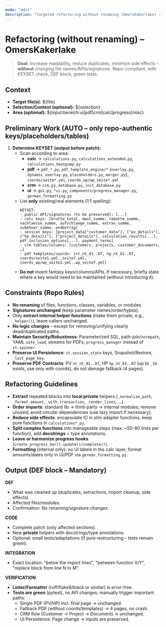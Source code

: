 ```yaml
---
mode: "edit"
description: "Targeted refactoring without renaming (OmersKakerlake) – KEYSET, DEF-Block, Tests"
---
```


# Refactoring (without renaming) – OmersKakerlake

> **Goal:** Increase readability, reduce duplicates, minimize side effects – **without** changing file names/APIs/signatures. Repo-compliant, with KEYSET check, DEF block, green tests.

## Context
- **Target file(s):** ${file}
- **Selection/Context (optional):**
  ${selection}
- **Area (optional):** ${input:bereich:ui|pdf|crm|calc|progress|misc}

## Preliminary Work (AUTO – only repo-authentic keys/placeholders/tables)
1) **Determine KEYSET (output before patch):**
   - Scan according to area:
     - **calc** → `calculations.py`, `calculations_extended.py`, `calculations_heatpump.py`
     - **pdf** → `pdf_*.py`, `pdf_template_engine/*` (`overlay.py`, `dynamic_overlay.py`, `placeholders.py`, `merger.py`), `coords/seite*.yml`, `coords_wp/wp_seite*.yml`
     - **crm** → `crm.py`, `database.py`, `init_database.py`
     - **ui** → `gui.py`, `*ui.py`, `components/progress_manager.py`, `german_formatting.py`
   - List **only** existing/real elements (1:1 spelling):
     ```
     KEYSET:
     - public API/signatures (to be preserved): [...]
     - calc keys: [brutto_total, mwst_summe, rabatte_summe, nachlaesse_summe, aufschlaege_summe, extras_summe, zubehoer_summe, endbetrag]
     - session keys: [project_data["customer_data"], ["pv_details"], ["hp_details"], ["project_details"], calculation_results[...], pdf_inclusion_options[...], payment_terms]
     - crm tables/columns: [customers, projects, customer_documents, …]
     - pdf templates/coords: [nt_nt_01..07, hp_nt_01..07, coords/seite1.yml..seite7.yml, coords_wp/wp_seite1.yml..wp_seite7.yml]
     ```
   - **Do not** invent fantasy keys/columns/APIs. If necessary, briefly state where a key would need to be maintained (without introducing it).

## Constraints (Repo Rules)
- **No renaming** of files, functions, classes, variables, or modules.
- **Signatures unchanged** (keep parameter names/order/types).
- Only **extract internal helper functions** (make them private, e.g., `_helper()`), leave callers unchanged.
- **No logic changes** – except for removing/unifying clearly dead/duplicated paths.
- **Maintain Security/Robustness**: Parameterized SQL, path-join/`normpath`, YAML `safe_load`, streams for PDFs, `progress_manager` instead of `st.spinner`.
- **Preserve UI Persistence**: `st.session_state` keys, Snapshot/Restore, `_last_page_key`.
- **Preserve PDF Contracts**: PV `nt_nt_01..07`, HP `hp_nt_01..07` (up to `_16` exists, use only with coords), do not damage fallback (4 pages).

## Refactoring Guidelines
- **Extract** repeated blocks into **local private** helpers (`_normalize_path`, `_format_amount`, `_with_transaction`, `_render_lines`, …).
- **Order imports**: standard lib → third-party → internal modules; remove unused; avoid circular dependencies (use lazy import if necessary).
- **Reduce side effects**: encapsulate IO in slim adapter functions; keep pure functions in `calculations*.py`.
- **Split complex functions** into manageable steps (max. ~50–80 lines per function), add **docstrings** + type annotations.
- **Leave or harmonize progress hooks** (`create_progress_bar().update()/complete()`).
- **Formatting** (internal only): no UI labels in the calc layer; format amounts/dates only in UI/PDF via `german_formatting.py`.

## Output (DEF block – Mandatory)
**DEF**
- What was cleaned up (duplicates, extractions, import cleanup, side effects).
- Affected files/modules.
- Confirmation: No renaming/signature changes.

**CODE**
- Complete patch (only affected sections).
- New **private** helpers with docstrings/type annotations.
- Optional: small tests/adaptations (if pure restructuring – tests remain green).

**INTEGRATION**
- Exact location: "below the import lines", "between function X/Y", "replace block from line N to M".

**VERIFICATION**
- **Linter/Formatter** (ruff/flake8/black or similar) is error-free.
- **Tests are green** (pytest), no API changes; manually trigger important paths:
  - Single PDF (PV/HP) incl. final page → unchanged.
  - Fallback PDF (without coords/templates) → 4 pages, no crash.
  - CRM flow (Customer → Project → Document) → unchanged.
  - UI Persistence: Page change → inputs are preserved.